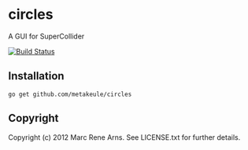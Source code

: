 circles
===================

A GUI for SuperCollider

[![Build Status](https://secure.travis-ci.org/metakeule/circles.png)](https://secure.travis-ci.org/metakeule/circles)



Installation
------------

    go get github.com/metakeule/circles


Copyright
----------

Copyright (c) 2012 Marc Rene Arns. See LICENSE.txt for
further details.

